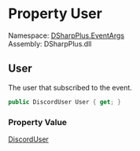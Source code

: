 # Property User

Namespace: [DSharpPlus.EventArgs](DSharpPlus.EventArgs.md)  
Assembly: DSharpPlus.dll

## <a id="DSharpPlus_EventArgs_ScheduledGuildEventUserAddEventArgs_User"></a>User

The user that subscribed to the event.

```csharp
public DiscordUser User { get; }
```

### Property Value

[DiscordUser](DSharpPlus.Entities.DiscordUser.md)

